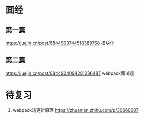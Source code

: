 # 面经
## 第一篇
https://juejin.cn/post/6844903744518389768 模块化

## 第二篇
https://juejin.cn/post/6844904094281236487 webpack面试题

# 待复习
1. webpack热更新原理 https://zhuanlan.zhihu.com/p/30669007